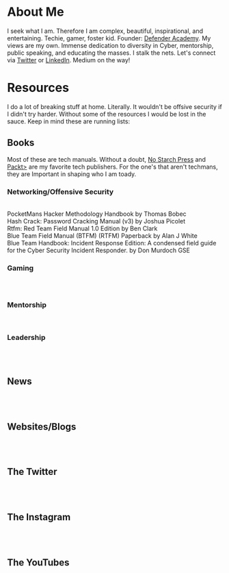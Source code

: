 # About Me
I seek what I am. Therefore I am complex, beautiful, inspirational, and entertaining. Techie, gamer, foster kid. Founder: <a href="http://www.networkdefenderacademy.com/">Defender Academy</a>. My views are my own. Immense dedication to diversity in Cyber, mentorship, public speaking, and educating the masses. I stalk the nets. Let's connect via <a href="http://www.twitter.com/_joyous_">Twitter</a> or <a href="https://www.linkedin.com/in/joyhuggins">LinkedIn</a>. Medium on the way!

# Resources
I do a lot of breaking stuff at home. Literally. It wouldn't be offsive security if I didn't try harder. Without some of the resources I would be lost in the sauce. Keep in mind these are running lists:
<br>
<h2>Books</h2>
Most of these are tech manuals. Without a doubt, <a href="https://nostarch.com/">No Starch Press</a> and <a href="https://www.packtpub.com/">Packt></a> are my favorite tech publishers. For the one's that aren't techmans, they are Important in shaping who I am toady.
<h3>Networking/Offensive Security</h3><br>
PocketMans
Hacker Methodology Handbook by Thomas Bobec <br>
Hash Crack: Password Cracking Manual (v3) by Joshua Picolet <br>
Rtfm: Red Team Field Manual 1.0 Edition by Ben Clark <br>
Blue Team Field Manual (BTFM) (RTFM) Paperback by Alan J White <br>
Blue Team Handbook: Incident Response Edition: A condensed field guide for the Cyber Security Incident Responder. by Don Murdoch GSE <br>
<h3>Gaming<h3></br>
<h3>Mentorship</h3><br>
<h3>Leadership</h3><br>
<br>
<h2>News</h2><br>
  <br>
<h2>Websites/Blogs</h2><br>
  <br>
<h2>The Twitter</h2><br>
  <br>
<h2>The Instagram</h2><br>
  <br>
<h2>The YouTubes</h2><br>
  <br>
